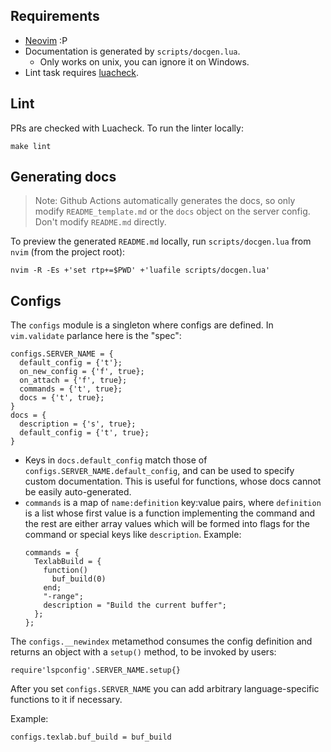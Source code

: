 ## Requirements

- [Neovim](https://neovim.io/) :P
- Documentation is generated by `scripts/docgen.lua`.
  - Only works on unix, you can ignore it on Windows.
- Lint task requires [luacheck](https://github.com/luarocks/luacheck#installation).

## Lint

PRs are checked with Luacheck. To run the linter locally:

    make lint

## Generating docs

> Note: Github Actions automatically generates the docs, so only modify
> `README_template.md` or the `docs` object on the server config.
> Don't modify `README.md` directly.

To preview the generated `README.md` locally, run `scripts/docgen.lua` from
`nvim` (from the project root):

    nvim -R -Es +'set rtp+=$PWD' +'luafile scripts/docgen.lua'

## Configs

The `configs` module is a singleton where configs are defined. In `vim.validate`
parlance here is the "spec":

    configs.SERVER_NAME = {
      default_config = {'t'};
      on_new_config = {'f', true};
      on_attach = {'f', true};
      commands = {'t', true};
      docs = {'t', true};
    }
    docs = {
      description = {'s', true};
      default_config = {'t', true};
    }

- Keys in `docs.default_config` match those of
  `configs.SERVER_NAME.default_config`, and can be used to specify custom
  documentation. This is useful for functions, whose docs cannot be easily
  auto-generated.
- `commands` is a map of `name:definition` key:value pairs, where `definition`
  is a list whose first value is a function implementing the command and the
  rest are either array values which will be formed into flags for the command
  or special keys like `description`. Example:
  ```
  commands = {
    TexlabBuild = {
      function()
        buf_build(0)
      end;
      "-range";
      description = "Build the current buffer";
    };
  };
  ```

The `configs.__newindex` metamethod consumes the config definition and returns
an object with a `setup()` method, to be invoked by users:

    require'lspconfig'.SERVER_NAME.setup{}

After you set `configs.SERVER_NAME` you can add arbitrary language-specific
functions to it if necessary.

Example:

    configs.texlab.buf_build = buf_build
